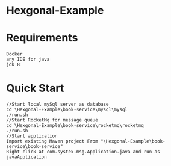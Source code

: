 # Hexgonal-Example

# Requirements
	Docker
	any IDE for java
	jdk 8 
	
# Quick Start
	//Start local mySql server as database
	cd \Hexgonal-Example\book-service\mysql\mysql
	./run.sh
	//Start RocketMq for message queue
	cd \Hexgonal-Example\book-service\rocketmq\rocketmq
	./run.sh
	//Start application
	Import existing Maven project From "\Hexgonal-Example\book-service\book-service" 
	Right click at com.systex.msg.Application.java and run as javaApplication
